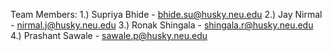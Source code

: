 
Team Members:
1.) Supriya Bhide - bhide.su@husky.neu.edu
2.) Jay Nirmal - nirmal.j@husky.neu.edu
3.) Ronak Shingala - shingala.r@husky.neu.edu
4.) Prashant Sawale - sawale.p@husky.neu.edu


